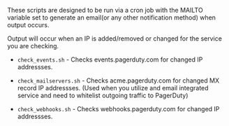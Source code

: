 These scripts are designed to be run via a cron job with the MAILTO variable set to generate an email(or any other notification method) when output occurs.

Output will occur when an IP is added/removed or changed for the service you are checking.

- `check_events.sh` - Checks events.pagerduty.com for changed IP addressses.

- `check_mailservers.sh` - Checks acme.pagerduty.com for changed MX record IP addressses.
(Used when you utilize and email integrated service and need to whitelist outgoing traffic to PagerDuty)

- `check_webhooks.sh` - Checks webhooks.pagerduty.com for changed IP addressses.
